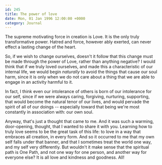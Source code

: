 ```yaml
---
id: 245
title: The power of love
date: Mon, 01 Jan 1996 12:00:00 +0000
category: Journal
---
```


The supreme motivating force in creation is Love.  It is the only truly
transformative power.  Hatred and force, however ably exerted, can never
effect a lasting change of the heart.

So, if we wish to change ourselves, doesn't it follow that this change
must be made through the power of Love, rather than anything negative?
I would think that if we truly loved ourselves, and made this a
characteristic of our internal life, we would begin *naturally* to avoid
the things that cause our soul harm, since it is only when we do not
care about a thing that we are able to engage in an activity harmful to
it.

In fact, I think even our intolerance of others is born of our
intolerance for our self, since if we were always caring, forgiving,
nurturing, supporting, that would become the natural tenor of our lives,
and would pervade the spirit of all of our doings -- especially toward
that being we're most constantly in association with: our own soul.

Anyway, that's just a thought that came to me.  And it was such a
warming, door-opening, thought, that I wanted to share it with you.
Learning how to truly love seems to be the great task of this life: to
love in a way that embraces all creation, in every form.  And so it
occurred to me that my own self falls under that banner, and that I
sometimes treat the world one way, and my self very differently.  But
wouldn't it make sense that the spiritual path is One Path, and not one
way for one person, and another way for everyone else?  It is all love
and kindness and goodness.  All!


